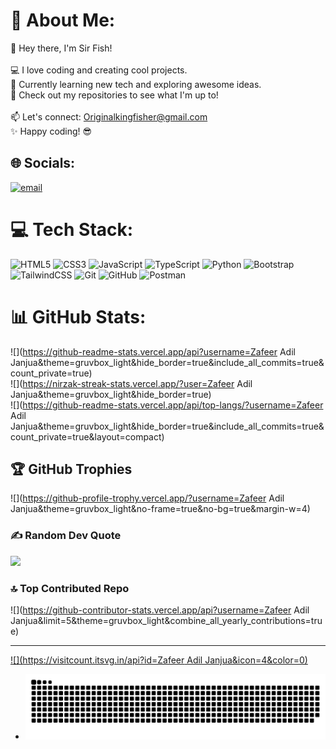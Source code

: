 # 💫 About Me:

👋 Hey there, I'm Sir Fish!<br><br>💻 I love coding and creating cool projects. <br>🌱 Currently learning new tech and exploring awesome ideas. <br>🚀 Check out my repositories to see what I'm up to! <br><br>📫 Let's connect: Originalkingfisher@gmail.com <br>✨ Happy coding! 😎<br>

## 🌐 Socials:

[![email](https://img.shields.io/badge/Email-D14836?logo=gmail&logoColor=white)](mailto:OriginalKingFisher@gmail.com)

# 💻 Tech Stack:

![HTML5](https://img.shields.io/badge/html5-%23E34F26.svg?style=for-the-badge&logo=html5&logoColor=white) ![CSS3](https://img.shields.io/badge/css3-%231572B6.svg?style=for-the-badge&logo=css3&logoColor=white) ![JavaScript](https://img.shields.io/badge/javascript-%23323330.svg?style=for-the-badge&logo=javascript&logoColor=%23F7DF1E) ![TypeScript](https://img.shields.io/badge/typescript-%23007ACC.svg?style=for-the-badge&logo=typescript&logoColor=white) ![Python](https://img.shields.io/badge/python-3670A0?style=for-the-badge&logo=python&logoColor=ffdd54) ![Bootstrap](https://img.shields.io/badge/bootstrap-%238511FA.svg?style=for-the-badge&logo=bootstrap&logoColor=white) ![TailwindCSS](https://img.shields.io/badge/tailwindcss-%2338B2AC.svg?style=for-the-badge&logo=tailwind-css&logoColor=white) ![Git](https://img.shields.io/badge/git-%23F05033.svg?style=for-the-badge&logo=git&logoColor=white) ![GitHub](https://img.shields.io/badge/github-%23121011.svg?style=for-the-badge&logo=github&logoColor=white) ![Postman](https://img.shields.io/badge/Postman-FF6C37?style=for-the-badge&logo=postman&logoColor=white)

# 📊 GitHub Stats:

![](https://github-readme-stats.vercel.app/api?username=Zafeer Adil Janjua&theme=gruvbox_light&hide_border=true&include_all_commits=true&count_private=true)<br/>
![](https://nirzak-streak-stats.vercel.app/?user=Zafeer Adil Janjua&theme=gruvbox_light&hide_border=true)<br/>
![](https://github-readme-stats.vercel.app/api/top-langs/?username=Zafeer Adil Janjua&theme=gruvbox_light&hide_border=true&include_all_commits=true&count_private=true&layout=compact)

## 🏆 GitHub Trophies

![](https://github-profile-trophy.vercel.app/?username=Zafeer Adil Janjua&theme=gruvbox_light&no-frame=true&no-bg=true&margin-w=4)

### ✍️ Random Dev Quote

![](https://quotes-github-readme.vercel.app/api?type=horizontal&theme=dark)

### 🔝 Top Contributed Repo

![](https://github-contributor-stats.vercel.app/api?username=Zafeer Adil Janjua&limit=5&theme=gruvbox_light&combine_all_yearly_contributions=true)

---

[![](https://visitcount.itsvg.in/api?id=Zafeer Adil Janjua&icon=4&color=0)](https://visitcount.itsvg.in)

<!-- Proudly created with GPRM ( https://gprm.itsvg.in ) -->

- <picture>
    <source media="(prefers-color-scheme: dark)" srcset="https://raw.githubusercontent.com/Sirfish-Cmd/Sirfish-Cmd/output/github-snake-dark.svg" />
    <source media="(prefers-color-scheme: light)" srcset="https://raw.githubusercontent.com/Sirfish-Cmd/Sirfish-Cmd/output/github-snake.svg" />
    <img alt="github-snake" src="https://raw.githubusercontent.com/Sirfish-Cmd/Sirfish-Cmd/output/github-snake.svg" />
  </picture>

